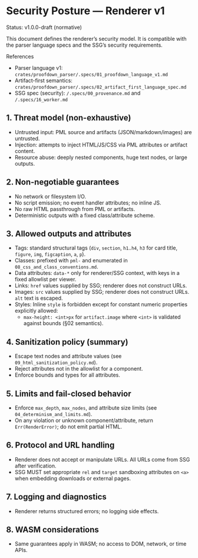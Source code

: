 # Security Posture — Renderer v1

Status: v1.0.0-draft (normative)

This document defines the renderer’s security model. It is compatible with the parser language specs and the SSG’s security requirements.

References
- Parser language v1: `crates/proofdown_parser/.specs/01_proofdown_language_v1.md`
- Artifact-first semantics: `crates/proofdown_parser/.specs/02_artifact_first_language_spec.md`
- SSG spec (security): `/.specs/00_provenance.md` and `/.specs/16_worker.md`

## 1. Threat model (non-exhaustive)

- Untrusted input: PML source and artifacts (JSON/markdown/images) are untrusted.
- Injection: attempts to inject HTML/JS/CSS via PML attributes or artifact content.
- Resource abuse: deeply nested components, huge text nodes, or large outputs.

## 2. Non-negotiable guarantees

- No network or filesystem I/O.
- No script emission; no event handler attributes; no inline JS.
- No raw HTML passthrough from PML or artifacts.
- Deterministic outputs with a fixed class/attribute scheme.

## 3. Allowed outputs and attributes

- Tags: standard structural tags (`div`, `section`, `h1`..`h4`, `h3` for card title, `figure`, `img`, `figcaption`, `a`, `p`).
- Classes: prefixed with `pml-` and enumerated in `08_css_and_class_conventions.md`.
- Data attributes: `data-*` only for renderer/SSG context, with keys in a fixed allowlist per viewer.
- Links: `href` values supplied by SSG; renderer does not construct URLs.
- Images: `src` values supplied by SSG; renderer does not construct URLs. `alt` text is escaped.
- Styles: Inline `style` is forbidden except for constant numeric properties explicitly allowed:
  - `max-height: <int>px` for `artifact.image` where `<int>` is validated against bounds (§02 semantics).

## 4. Sanitization policy (summary)

- Escape text nodes and attribute values (see `09_html_sanitization_policy.md`).
- Reject attributes not in the allowlist for a component.
- Enforce bounds and types for all attributes.

## 5. Limits and fail-closed behavior

- Enforce `max_depth`, `max_nodes`, and attribute size limits (see `04_determinism_and_limits.md`).
- On any violation or unknown component/attribute, return `Err(RenderError)`; do not emit partial HTML.

## 6. Protocol and URL handling

- Renderer does not accept or manipulate URLs. All URLs come from SSG after verification.
- SSG MUST set appropriate `rel` and `target` sandboxing attributes on `<a>` when embedding downloads or external pages.

## 7. Logging and diagnostics

- Renderer returns structured errors; no logging side effects.

## 8. WASM considerations

- Same guarantees apply in WASM; no access to DOM, network, or time APIs.
